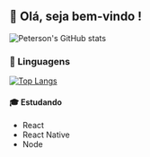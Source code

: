 ## 👋 Olá, seja bem-vindo !
![Peterson's GitHub stats](https://github-readme-stats.vercel.app/api?username=PetersonMunuera&show_icons=true&theme=cobalt)

### 💙 Linguagens
[![Top Langs](https://github-readme-stats.vercel.app/api/top-langs/?username=anuraghazra&layout=compact&theme=cobalt)](https://github.com/anuraghazra/github-readme-stats)

#### 🎓 Estudando
<ul>
  <li>React</li>
  <li>React Native</li>  
  <li>Node</li>  
</ul>


<!--
**PetersonMunuera/PetersonMunuera** is a ✨ _special_ ✨ repository because its `README.md` (this file) appears on your GitHub profile.

Here are some ideas to get you started:

- 🔭 I’m currently working on ...
- 🌱 I’m currently learning ...
- 👯 I’m looking to collaborate on ...
- 🤔 I’m looking for help with ...
- 💬 Ask me about ...
- 📫 How to reach me: ...
- 😄 Pronouns: ...
- ⚡ Fun fact: ...
-->
